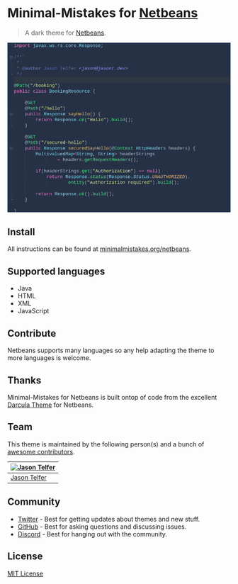 # Minimal-Mistakes for [Netbeans](https://netbeans.org)

> A dark theme for [Netbeans](https://netbeans.org).

![Screenshot](./screenshot.png)

## Install

All instructions can be found at [minimalmistakes.org/netbeans](https://minimalmistakes.org/netbeans).

## Supported languages

- Java
- HTML
- XML
- JavaScript

## Contribute

Netbeans supports many languages so any help adapting the theme to more languages is welcome.

## Thanks

Minimal-Mistakes for Netbeans is built ontop of code from the excellent [Darcula Theme](https://github.com/bulenkov/Darcula/) for Netbeans.

## Team

This theme is maintained by the following person(s) and a bunch of [awesome contributors](https://github.com/dracula/netbeans/graphs/contributors).

| [![Jason Telfer](https://github.com/jasontdev.png?size=100)](https://github.com/jasontdev) |
| ------------------------------------------------------------------------------------------ |
| [Jason Telfer](https://github.com/jasontdev)                                               |

## Community

- [Twitter](https://twitter.com/draculatheme) - Best for getting updates about themes and new stuff.
- [GitHub](https://github.com/dracula/dracula-theme/discussions) - Best for asking questions and discussing issues.
- [Discord](https://minimalmistakes.org/discord-invite) - Best for hanging out with the community.

## License

[MIT License](./LICENSE)
